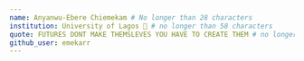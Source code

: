```yaml
---
name: Anyanwu-Ebere Chiemekam # No longer than 28 characters
institution: University of Lagos 🚩 # no longer than 58 characters
quote: FUTURES DONT MAKE THEMSLEVES YOU HAVE TO CREATE THEM # no longer than 100 characters, avoid using quotes(") to guarantee the format remains the same.
github_user: emekarr
---
```

